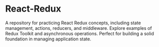 # React-Redux
A repository for practicing React Redux concepts, including state management, actions, reducers, and middleware. Explore examples of Redux Toolkit and asynchronous operations. Perfect for building a solid foundation in managing application state.
